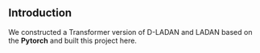 
## Introduction
We constructed a Transformer version of D-LADAN and LADAN based on the **Pytorch** and built this project here.

